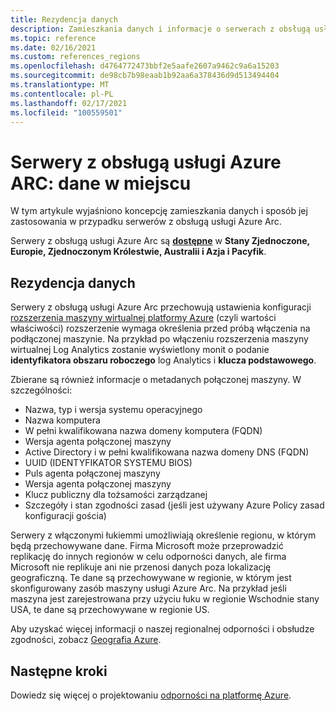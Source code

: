 ```yaml
---
title: Rezydencja danych
description: Zamieszkania danych i informacje o serwerach z obsługą usługi Azure Arc.
ms.topic: reference
ms.date: 02/16/2021
ms.custom: references_regions
ms.openlocfilehash: d4764772473bbf2e5aafe2607a9462c9a6a15203
ms.sourcegitcommit: de98cb7b98eaab1b92aa6a378436d9d513494404
ms.translationtype: MT
ms.contentlocale: pl-PL
ms.lasthandoff: 02/17/2021
ms.locfileid: "100559501"
---
```

# <a name="azure-arc-enabled-servers-data-residency"></a>Serwery z obsługą usługi Azure ARC: dane w miejscu

W tym artykule wyjaśniono koncepcję zamieszkania danych i sposób jej zastosowania w przypadku serwerów z obsługą usługi Azure Arc.

Serwery z obsługą usługi Azure Arc są **[dostępne](https://azure.microsoft.com/global-infrastructure/services/?products=azure-arc)** w **Stany Zjednoczone, Europie, Zjednoczonym Królestwie, Australii i Azja i Pacyfik**.

## <a name="data-residency"></a>Rezydencja danych

Serwery z obsługą usługi Azure Arc przechowują ustawienia konfiguracji [rozszerzenia maszyny wirtualnej platformy Azure](manage-vm-extensions.md) (czyli wartości właściwości) rozszerzenie wymaga określenia przed próbą włączenia na podłączonej maszynie. Na przykład po włączeniu rozszerzenia maszyny wirtualnej Log Analytics zostanie wyświetlony monit o podanie **identyfikatora obszaru roboczego** log Analytics i **klucza podstawowego**.

Zbierane są również informacje o metadanych połączonej maszyny. W szczególności:

* Nazwa, typ i wersja systemu operacyjnego
* Nazwa komputera
* W pełni kwalifikowana nazwa domeny komputera (FQDN)
* Wersja agenta połączonej maszyny
* Active Directory i w pełni kwalifikowana nazwa domeny DNS (FQDN)
* UUID (IDENTYFIKATOR SYSTEMU BIOS)
* Puls agenta połączonej maszyny
* Wersja agenta połączonej maszyny
* Klucz publiczny dla tożsamości zarządzanej
* Szczegóły i stan zgodności zasad (jeśli jest używany Azure Policy zasad konfiguracji gościa)

Serwery z włączonymi łukiemmi umożliwiają określenie regionu, w którym będą przechowywane dane. Firma Microsoft może przeprowadzić replikację do innych regionów w celu odporności danych, ale firma Microsoft nie replikuje ani nie przenosi danych poza lokalizację geograficzną. Te dane są przechowywane w regionie, w którym jest skonfigurowany zasób maszyny usługi Azure Arc. Na przykład jeśli maszyna jest zarejestrowana przy użyciu łuku w regionie Wschodnie stany USA, te dane są przechowywane w regionie US.

Aby uzyskać więcej informacji o naszej regionalnej odporności i obsłudze zgodności, zobacz [Geografia Azure](https://azure.microsoft.com/global-infrastructure/geographies/).

## <a name="next-steps"></a>Następne kroki

Dowiedz się więcej o projektowaniu [odporności na platformę Azure](/azure/architecture/reliability/architect).
